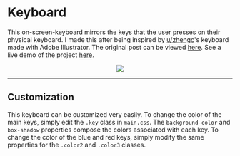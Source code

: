 # Keyboard
This on-screen-keyboard mirrors the keys that the user presses on their physical keyboard. I made this after being inspired by [u/zhengc](https://www.reddit.com/user/zhengc)'s keyboard made with Adobe Illustrator. The original post can be viewed [here](https://www.reddit.com/r/MechanicalKeyboards/comments/79ir7h/made_this_in_illustrator_today_thought_you_guys/). See a live demo of the project [here](matthewnau.github.io/keyboard).

<p align="center">
<img src="https://media.giphy.com/media/l2QEg8uGJdiwFDmhO/giphy.gif">
</p>

---
## Customization

This keyboard can be customized very easily. To change the color of the main keys, simply edit the `.key` class in `main.css`. The `background-color` and `box-shadow` properties compose the colors associated with each key. To change the color of the blue and red keys, simply modify the same properties for the `.color2` and `.color3` classes.
